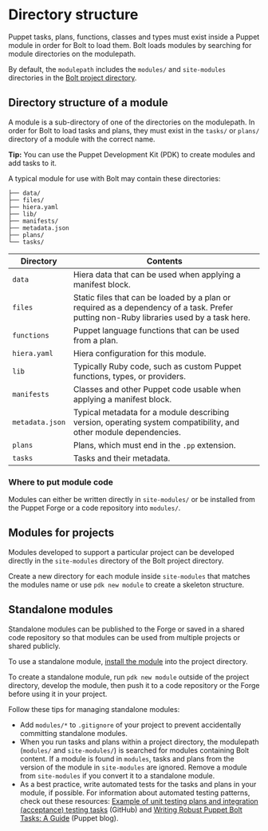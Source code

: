 # Directory structure

Puppet tasks, plans, functions, classes and types must exist inside a Puppet module in order for Bolt to load them. Bolt loads modules by searching for module directories on the modulepath.

By default, the `modulepath` includes the `modules/` and `site-modules` directories in the [Bolt project directory](bolt_project_directories.md#).

## Directory structure of a module

A module is a sub-directory of one of the directories on the modulepath. In order for Bolt to load tasks and plans, they must exist in the `tasks/` or `plans/` directory of a module with the correct name.

**Tip:** You can use the Puppet Development Kit (PDK) to create modules and add tasks to it.

A typical module for use with Bolt may contain these directories:

```console
├── data/
├── files/
├── hiera.yaml
├── lib/
├── manifests/
├── metadata.json
├── plans/
└── tasks/
```

|Directory|Contents|
|---------|--------|
|`data`|Hiera data that can be used when applying a manifest block.|
|`files`|Static files that can be loaded by a plan or required as a dependency of a task. Prefer putting non-Ruby libraries used by a task here.|
|`functions`|Puppet language functions that can be used from a plan.|
|`hiera.yaml`|Hiera configuration for this module.|
|`lib`|Typically Ruby code, such as custom Puppet functions, types, or providers.|
|`manifests`|Classes and other Puppet code usable when applying a manifest block.|
|`metadata.json`|Typical metadata for a module describing version, operating system compatibility, and other module dependencies.|
|`plans`|Plans, which must end in the `.pp` extension.|
|`tasks`|Tasks and their metadata.|

### Where to put module code

Modules can either be written directly in `site-modules/` or be installed from the Puppet Forge or a code repository into `modules/`.

## Modules for projects

Modules developed to support a particular project can be developed directly in the `site-modules` directory of the Bolt project directory.

Create a new directory for each module inside `site-modules` that matches the modules name or use `pdk new module` to create a skeleton structure.

## Standalone modules

Standalone modules can be published to the Forge or saved in a shared code repository so that modules can be used from multiple projects or shared publicly.

To use a standalone module, [install the module](bolt_installing_modules.md#) into the project directory.

To create a standalone module, run `pdk new module` outside of the project directory, develop the module, then push it to a code repository or the Forge before using it in your project.

Follow these tips for managing standalone modules:

-   Add `modules/*` to `.gitignore` of your project to prevent accidentally committing standalone modules.
-   When you run tasks and plans within a project directory, the modulepath (`modules/` and `site-modules/`) is searched for modules containing Bolt content. If a module is found in `modules`, tasks and plans from the version of the module in `site-modules` are ignored. Remove a module from `site-modules` if you convert it to a standalone module.
-   As a best practice, write automated tests for the tasks and plans in your module, if possible. For information about automated testing patterns, check out these resources: [Example of unit testing plans and integration \(acceptance\) testing tasks](https://github.com/puppetlabs/puppetlabs-facts) (GitHub) and [Writing Robust Puppet Bolt Tasks: A Guide](https://puppet.com/blog/writing-robust-puppet-bolt-tasks-guide) (Puppet blog).

